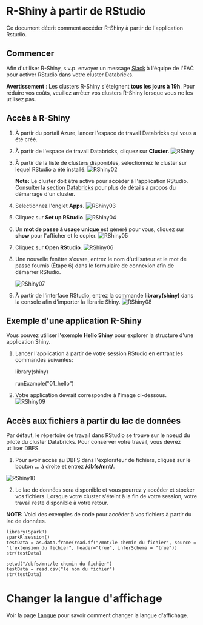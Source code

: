 # R-Shiny à partir de RStudio
Ce document décrit comment accéder R-Shiny à partir de l'application Rstudio.

## Commencer

Afin d'utiliser R-Shiny, s.v.p. envoyer un message [Slack](https://cae-eac.slack.com) à l'équipe de l'EAC pour activer RStudio dans votre cluster Databricks.

**Avertissement** :
Les clusters R-Shiny s'éteignent **tous les jours à 19h**. Pour réduire vos coûts, veuillez arrêter vos clusters R-Shiny lorsque vous ne les utilisez pas.

## Accès à R-Shiny

1.	À partir du portail Azure, lancer l'espace de travail Databricks qui vous a été créé.
2.	À partir de l'espace de travail Databricks, cliquez sur **Cluster**.
    ![RShiny](images/RShiny_En.png)

3. À partir de la liste de clusters disponibles, selectionnez le cluster sur lequel RStudio a été installé.
    ![RShiny02](images/RShiny02_En.png)

    **Note:** Le cluster doit être active pour accéder à l'application RStudio. Consulter la [section Databricks](DataBricks.md) pour plus de détails à propos du démarrage d'un cluster.

4.	Selectionnez l'onglet **Apps**.
    ![RShiny03](images/RShiny03_En.png)

5.	Cliquez sur **Set up RStudio**.
    ![RShiny04](images/RShiny04_En.png)  

6.  Un **mot de passe à usage unique** est généré pour vous, cliquez sur **show** pour l'afficher et le copier.
    ![RShiny05](images/RShiny05_En.png)

7.	Cliquez sur **Open RStudio**.
    ![RShiny06](images/RShiny06_En.png)

8.	Une nouvelle fenêtre s'ouvre, entrez le nom d'utilisateur et le mot de passe fournis (Étape 6) dans le formulaire de connexion afin de démarrer RStudio.

    ![RShiny07](images/RShiny07_En.png)

9.	À partir de l'interface RStudio, entrez la commande **library(shiny)** dans la console afin d'importer la librarie Shiny.
    ![RShiny08](images/RShiny08_En.png)


## Exemple d'une application R-Shiny

Vous pouvez utiliser l'exemple **Hello Shiny** pour explorer la structure d'une application Shiny.

1. Lancer l'application à partir de votre session RStudio en entrant les commandes suivantes:

    library(shiny)

    runExample("01_hello")

2.	Votre application devrait correspondre à l'image ci-dessous.
    ![RShiny09](images/RShiny09_En.PNG)


## Accès aux fichiers à partir du lac de données

Par défaut, le répertoire de travail dans RStudio se trouve sur le noeud du pilote du cluster Databricks. Pour conserver votre travail, vous devrez utiliser DBFS.

1. Pour avoir accès au DBFS dans l'explorateur de fichiers, cliquez sur le bouton **...** à droite et entrez **/dbfs/mnt/**.

![RShiny10](images/Rshiny10_En.png)


2. Le lac de données sera disponible et vous pourrez y accéder et stocker vos fichiers. Lorsque votre cluster s'éteint à la fin de votre session, votre travail reste disponible à votre retour.

**NOTE:** Voici des exemples de code pour accéder à vos fichiers à partir du lac de données.
```
library(SparkR)
sparkR.session()
testData = as.data.frame(read.df("/mnt/le chemin du fichier", source = "l'extension du fichier", header="true", inferSchema = "true"))
str(testData)
```

```
setwd("/dbfs/mnt/le chemin du fichier")
testData = read.csv("le nom du fichier")
str(testData)
```

# Changer la langue d'affichage
Voir la page [Langue](Langue.md) pour savoir comment changer la langue d'affichage.
